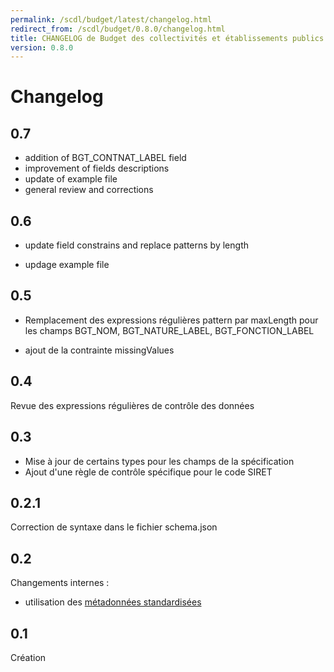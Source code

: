 ```yaml
---
permalink: /scdl/budget/latest/changelog.html
redirect_from: /scdl/budget/0.8.0/changelog.html
title: CHANGELOG de Budget des collectivités et établissements publics locaux
version: 0.8.0
---
```


# Changelog

## 0.7

- addition of BGT_CONTNAT_LABEL field
- improvement of fields descriptions
- update of example file
- general review and corrections

## 0.6

- update field constrains and replace patterns by length

- updage example file

## 0.5

- Remplacement des expressions régulières pattern par maxLength pour les champs BGT_NOM, BGT_NATURE_LABEL, BGT_FONCTION_LABEL

- ajout de la contrainte missingValues 

## 0.4 

Revue des expressions régulières de contrôle des données

## 0.3

- Mise à jour de certains types pour les champs de la spécification
- Ajout d'une règle de contrôle spécifique pour le code SIRET

## 0.2.1

Correction de syntaxe dans le fichier schema.json

## 0.2

Changements internes :
- utilisation des [métadonnées standardisées](https://github.com/frictionlessdata/specs/blob/master/specs/patterns.md#table-schema-metadata-properties)

## 0.1

Création